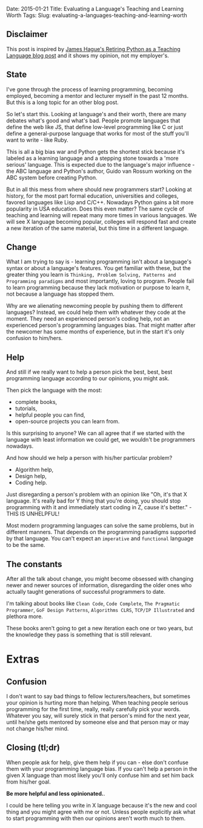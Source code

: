 Date: 2015-01-21
Title: Evaluating a Language's Teaching and Learning Worth
Tags:
Slug: evaluating-a-languages-teaching-and-learning-worth



## Disclaimer

This post is inspired by [James Hague's Retiring Python as a Teaching Language blog post](http://prog21.dadgum.com/203.html) and it shows my opinion, not my employer's.


## State

I've gone through the process of learning programming, becoming employed, becoming a mentor and lecturer myself in the past 12 months. But this is a long topic for an other blog post.


So let's start this.
Looking at language's and their worth, there are many debates what's good and what's bad. People promote languages that define the web like JS, that define low-level programming like C or just define a general-purpose language that works for most of the stuff you'll want to write - like Ruby.


This is all a big bias war and Python gets the shortest stick because it's labeled as a learning language and a stepping stone towards a 'more serious' language. This is expected due to the language's major influence - the ABC language and Python's author, Guido van Rossum working on the ABC system before creating Python.


But in all this mess from where should new programmers start? Looking at history, for the most part formal education, universities and colleges, favored languages like Lisp and C/C++. Nowadays Python gains a bit more popularity in USA education. Does this even matter? The same cycle of teaching and learning will repeat many more times in various languages. We will see X language becoming popular, colleges will respond fast and create a new iteration of the same material, but this time in a different language.


## Change

What I am trying to say is - learning programming isn't about a language's syntax or about a language's features. You get familiar with these, but the greater thing you learn is `Thinking, Problem Solving, Patterns and Programming paradigms` and most importantly, loving to program. People fail to learn programming because they lack motivation or purpose to learn it, not because a language has stopped them.


Why are we alienating newcoming people by pushing them to different languages? Instead, we could help them with whatever they code at the moment. They need an experienced person's coding help, not an experienced person's programming languages bias. That might matter after the newcomer has some months of experience, but in the start it's only confusion to him/hers.


## Help

And still if we really want to help a person pick the best, best, best programming language according to our opinions, you might ask.

Then pick the language with the most:

* complete books,
* tutorials,
* helpful people you can find,
* open-source projects you can learn from.


Is this surprising to anyone? We can all agree that if we started with the language with least information we could get, we wouldn't be programmers nowadays.


And how should we help a person with his/her particular problem?

* Algorithm help,
* Design help,
* Coding help.


Just disregarding a person's problem with an opinion like "Oh, it's that X language. It's really bad for Y thing that you're doing, you should stop programming with it and immediately start coding in Z, cause it's better." - THIS IS UNHELPFUL!


Most modern programming languages can solve the same problems, but in different manners. That depends on the programming paradigms supported by that language. You can't expect an `imperative` and `functional` language to be the same.


## The constants

After all the talk about change, you might become obsessed with changing newer and newer sources of information, disregarding the older ones who actually taught generations of successful programmers to date.


I'm talking about books like `Clean Code`, `Code Complete`, `The Pragmatic Programmer`, `GoF Design Patterns`, `Algorithms CLRS`, `TCP/IP Illustrated` and plethora more.

These books aren't going to get a new iteration each one or two years, but the knowledge they pass is something that is still relevant.


# Extras

## Confusion

I don't want to say bad things to fellow lecturers/teachers, but sometimes your opinion is hurting more than helping. When teaching people serious programming for the first time, really, really carefully pick your words. Whatever you say, will surely stick in that person's mind for the next year, until he/she gets mentored by someone else and that person may or may not change his/her mind.


## Closing (tl;dr)

When people ask for help, give them help if you can - else don't confuse them with your programming language bias. If you can't help a person in the given X language than most likely you'll only confuse him and set him back from his/her goal.


**Be more helpful and less opinionated.**.

I could be here telling you write in X language because it's the new and cool thing and you might agree with me or not. Unless people explicitly ask what to start programming with then our opinions aren't worth much to them.
